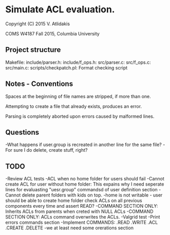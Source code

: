 Simulate ACL evaluation.
==
Copyright (C) 2015 V. Atlidakis

COMS W4187 Fall 2015, Columbia University

## Project structure

Makefile:
include/parser.h:
include/f_ops.h:
src/parser.c:
src/f_ops.c:
src/main.c:
scripts/checkpatch.pl: Format checking script

## Notes - Conventions
Spaces at the beginning of file names are stripped, if more than one.

Attempting to create a file that already exists, produces an error.

Parsing is completely aborted upon errors caused by malformed lines.


## Questions
-What happens if user.group is recreated in another line for the same file?
-For sure I do delete, create stuff, right?

## TODO
-Review ACL tests
-ACL when no home folder for users should fail
-Cannot create ACL for user without home folder: This expains why I need
seperate lines for evaluasting "uesr.group" commandsd of user definition section
-Cannot delete parent folders with kids on top.
-home is not writable -  user should be able to create home folder
check ACLs on all previous components every time and assert READ?
-COMMAND SECTION ONLY: Inherits ACLs from parents when creted with NULL ACLs
-COMMAND SECTION ONLY: ACLs command overwrites the ACLs.
-Valgrid test
-Print errors commands section
-Implement COMMANDS:
.READ
.WRITE
.ACL
.CREATE
.DELETE
-we at least need some orerations section
